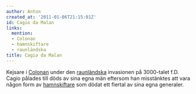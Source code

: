 ```yaml
---
author: Anton
created_at: '2011-01-06T21:15:01Z'
id: Cagio da Malan
links:
  mention:
  - Colonan
  - hamnskiftare
  - raunländska
title: Cagio da Malan
---
```


Kejsare i [Colonan] under den [raunländska] invasionen på 3000-talet f.D. Cagio pålades till döds av
sina egna män eftersom han misstänktes att vara någon form av [hamnskiftare] som dödat ett flertal
av sina egna generaler.

  [Colonan]: Colonan
  [raunländska]: raunländska
  [hamnskiftare]: hamnskiftare

